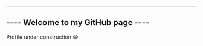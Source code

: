-----------------------------------
---- Welcome to my GitHub page ----
-----------------------------------

Profile under construction 😅
